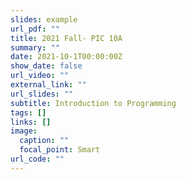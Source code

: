 ```yaml
---
slides: example
url_pdf: ""
title: 2021 Fall- PIC 10A
summary: ""
date: 2021-10-1T00:00:00Z
show_date: false
url_video: ""
external_link: ""
url_slides: ""
subtitle: Introduction to Programming
tags: []
links: []
image:
  caption: ""
  focal_point: Smart
url_code: ""
---
```

